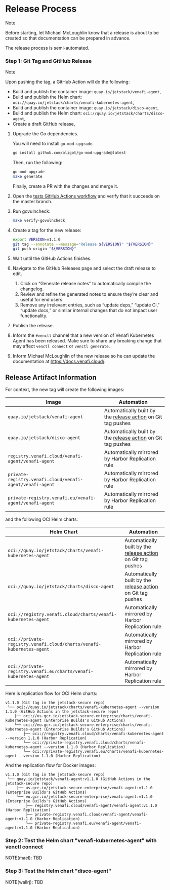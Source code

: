 # Release Process

> [!NOTE]
> Before starting, let Michael McLoughlin know that a release is about to be created so that documentation can be prepared in advance.

The release process is semi-automated.

### Step 1: Git Tag and GitHub Release

> [!NOTE]
>
> Upon pushing the tag, a GitHub Action will do the following:
> - Build and publish the container image: `quay.io/jetstack/venafi-agent`,
> - Build and publish the Helm chart: `oci://quay.io/jetstack/charts/venafi-kubernetes-agent`,
> - Build and publish the container image: `quay.io/jetstack/disco-agent`,
> - Build and publish the Helm chart: `oci://quay.io/jetstack/charts/disco-agent`,
> - Create a draft GitHub release,

1. Upgrade the Go dependencies.

   You will need to install `go-mod-upgrade`:

    ```bash
    go install github.com/oligot/go-mod-upgrade@latest
    ```

    Then, run the following:

    ```bash
    go-mod-upgrade
    make generate
    ```

    Finally, create a PR with the changes and merge it.

2. Open the [tests GitHub Actions workflow][tests-workflow]
   and verify that it succeeds on the master branch.

3. Run govulncheck:
   ```bash
   make verify-govulncheck
   ```

4. Create a tag for the new release:
   ```sh
   export VERSION=v1.1.0
   git tag --annotate --message="Release ${VERSION}" "${VERSION}"
   git push origin "${VERSION}"
   ```

5. Wait until the GitHub Actions finishes.

6. Navigate to the GitHub Releases page and select the draft release to edit.
   1. Click on “Generate release notes” to automatically compile the changelog.
   2. Review and refine the generated notes to ensure they’re clear and useful
      for end users.
   3. Remove any irrelevant entries, such as “update deps,” “update CI,” “update
      docs,” or similar internal changes that do not impact user functionality.

7. Publish the release.

8. Inform the `#venctl` channel that a new version of Venafi Kubernetes Agent has been
   released. Make sure to share any breaking change that may affect `venctl connect`
   or `venctl generate`.

9. Inform Michael McLoughlin of the new release so he can update the
   documentation at <https://docs.venafi.cloud/>.

[tests-workflow]: https://github.com/jetstack/jetstack-secure/actions/workflows/tests.yaml?query=branch%3Amaster

## Release Artifact Information

For context, the new tag will create the following images:

| Image                                                     | Automation                                                                                   |
|-----------------------------------------------------------|----------------------------------------------------------------------------------------------|
| `quay.io/jetstack/venafi-agent`                           | Automatically built by the [release action](.github/workflows/release.yml) on Git tag pushes |
| `quay.io/jetstack/disco-agent`                            | Automatically built by the [release action](.github/workflows/release.yml) on Git tag pushes |
| `registry.venafi.cloud/venafi-agent/venafi-agent`         | Automatically mirrored by Harbor Replication rule                                            |
| `private-registry.venafi.cloud/venafi-agent/venafi-agent` | Automatically mirrored by Harbor Replication rule                                            |
| `private-registry.venafi.eu/venafi-agent/venafi-agent`    | Automatically mirrored by Harbor Replication rule                                            |

and the following OCI Helm charts:

| Helm Chart                                                           | Automation                                                                                   |
|----------------------------------------------------------------------|----------------------------------------------------------------------------------------------|
| `oci://quay.io/jetstack/charts/venafi-kubernetes-agent`              | Automatically built by the [release action](.github/workflows/release.yml) on Git tag pushes |
| `oci://quay.io/jetstack/charts/disco-agent`                          | Automatically built by the [release action](.github/workflows/release.yml) on Git tag pushes |
| `oci://registry.venafi.cloud/charts/venafi-kubernetes-agent`         | Automatically mirrored by Harbor Replication rule                                            |
| `oci://private-registry.venafi.cloud/charts/venafi-kubernetes-agent` | Automatically mirrored by Harbor Replication rule                                            |
| `oci://private-registry.venafi.eu/charts/venafi-kubernetes-agent`    | Automatically mirrored by Harbor Replication rule                                            |

Here is replication flow for OCI Helm charts:

```text
v1.1.0 (Git tag in the jetstack-secure repo)
 └── oci://quay.io/jetstack/charts/venafi-kubernetes-agent --version 1.1.0 (GitHub Actions in the jetstack-secure repo)
    ├── oci://us.gcr.io/jetstack-secure-enterprise/charts/venafi-kubernetes-agent (Enterprise Builds's GitHub Actions)
    └── oci://eu.gcr.io/jetstack-secure-enterprise/charts/venafi-kubernetes-agent (Enterprise Builds's GitHub Actions)
        ├── oci://registry.venafi.cloud/charts/venafi-kubernetes-agent --version 1.1.0 (Harbor Replication)
        └── oci://private-registry.venafi.cloud/charts/venafi-kubernetes-agent --version 1.1.0 (Harbor Replication)
        └── oci://private-registry.venafi.eu/charts/venafi-kubernetes-agent --version 1.1.0 (Harbor Replication)
```

And the replication flow for Docker images:

```text
v1.1.0 (Git tag in the jetstack-secure repo)
 └── quay.io/jetstack/venafi-agent:v1.1.0 (GitHub Actions in the jetstack-secure repo)
     ├── us.gcr.io/jetstack-secure-enterprise/venafi-agent:v1.1.0 (Enterprise Builds's GitHub Actions)
     └── eu.gcr.io/jetstack-secure-enterprise/venafi-agent:v1.1.0 (Enterprise Builds's GitHub Actions)
         ├── registry.venafi.cloud/venafi-agent/venafi-agent:v1.1.0 (Harbor Replication)
         ├── private-registry.venafi.cloud/venafi-agent/venafi-agent:v1.1.0 (Harbor Replication)
         └── private-registry.venafi.eu/venafi-agent/venafi-agent:v1.1.0 (Harbor Replication)
```

[public-img-and-chart-replication.tf]: https://gitlab.com/venafi/vaas/delivery/harbor/-/blob/3d114f54092eb44a1deb0edc7c4e8a2d4f855aa2/public-registry/module/subsystems/tlspk/replication.tf
[private-img-and-chart-replication.tf]: https://gitlab.com/venafi/vaas/delivery/harbor/-/blob/3d114f54092eb44a1deb0edc7c4e8a2d4f855aa2/private-registry/module/subsystems/tlspk/replication.tf
[release_enterprise_builds.yaml]: https://github.com/jetstack/enterprise-builds/actions/workflows/release_enterprise_builds.yaml

### Step 2: Test the Helm chart "venafi-kubernetes-agent" with venctl connect

NOTE(mael): TBD

### Step 3: Test the Helm chart "disco-agent"

NOTE(wallrj): TBD
